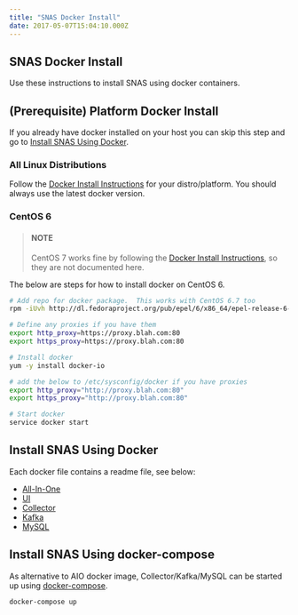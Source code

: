 ```yaml
---
title: "SNAS Docker Install"
date: 2017-05-07T15:04:10.000Z
---
```


## SNAS Docker Install

<!--more-->

Use these instructions to install SNAS using docker containers.
 

(Prerequisite) Platform Docker Install
--------------------------------------

If you already have docker installed on your host you can skip this step and go to [Install SNAS Using Docker](#install-snas-using-docker).

### **All Linux Distributions**
Follow the [Docker Install Instructions](http://docs.docker.com/installation/) for your distro/platform. You should always use the latest docker version.

### **CentOS 6**

> #### NOTE
> CentOS 7 works fine by following the [Docker Install Instructions](http://docs.docker.com/installation/), so they are not documented here. 

The below are steps for how to install docker on CentOS 6.

```sh
# Add repo for docker package.  This works with CentOS 6.7 too
rpm -iUvh http://dl.fedoraproject.org/pub/epel/6/x86_64/epel-release-6-8.noarch.rpm

# Define any proxies if you have them
export http_proxy=https://proxy.blah.com:80
export https_proxy=https://proxy.blah.com:80

# Install docker
yum -y install docker-io

# add the below to /etc/sysconfig/docker if you have proxies
export http_proxy="http://proxy.blah.com:80"
export https_proxy="http://proxy.blah.com:80"

# Start docker
service docker start 
```


## Install SNAS Using Docker

Each docker file contains a readme file, see below:

* [All-In-One](install_aio)
* [UI](install_ui)
* [Collector](install_collector)
* [Kafka](install_kafka)
* [MySQL](install_mysql)

## Install SNAS Using docker-compose

As alternative to AIO docker image, Collector/Kafka/MySQL can be started up using [docker-compose](https://docs.docker.com/compose/install/).

```
docker-compose up
```